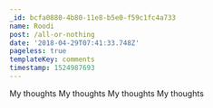 ```yaml
---
_id: bcfa0880-4b80-11e8-b5e0-f59c1fc4a733
name: Roodi
post: /all-or-nothing
date: '2018-04-29T07:41:33.748Z'
pageless: true
templateKey: comments
timestamp: 1524987693
---
```

My thoughts
My thoughts
My thoughts
My thoughts
